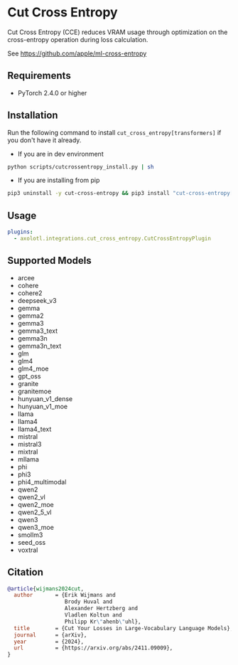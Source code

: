 # Cut Cross Entropy

Cut Cross Entropy (CCE) reduces VRAM usage through optimization on the cross-entropy operation during loss calculation.

See https://github.com/apple/ml-cross-entropy

## Requirements

- PyTorch 2.4.0 or higher

## Installation

Run the following command to install `cut_cross_entropy[transformers]` if you don't have it already.

- If you are in dev environment
```bash
python scripts/cutcrossentropy_install.py | sh
```

- If you are installing from pip
```bash
pip3 uninstall -y cut-cross-entropy && pip3 install "cut-cross-entropy[transformers] @ git+https://github.com/axolotl-ai-cloud/ml-cross-entropy.git@c6a32c5"
```

## Usage

```yaml
plugins:
  - axolotl.integrations.cut_cross_entropy.CutCrossEntropyPlugin
```

## Supported Models

- arcee
- cohere
- cohere2
- deepseek_v3
- gemma
- gemma2
- gemma3
- gemma3_text
- gemma3n
- gemma3n_text
- glm
- glm4
- glm4_moe
- gpt_oss
- granite
- granitemoe
- hunyuan_v1_dense
- hunyuan_v1_moe
- llama
- llama4
- llama4_text
- mistral
- mistral3
- mixtral
- mllama
- phi
- phi3
- phi4_multimodal
- qwen2
- qwen2_vl
- qwen2_moe
- qwen2_5_vl
- qwen3
- qwen3_moe
- smollm3
- seed_oss
- voxtral

## Citation

```bib
@article{wijmans2024cut,
  author       = {Erik Wijmans and
                  Brody Huval and
                  Alexander Hertzberg and
                  Vladlen Koltun and
                  Philipp Kr\"ahenb\"uhl},
  title        = {Cut Your Losses in Large-Vocabulary Language Models},
  journal      = {arXiv},
  year         = {2024},
  url          = {https://arxiv.org/abs/2411.09009},
}
```

